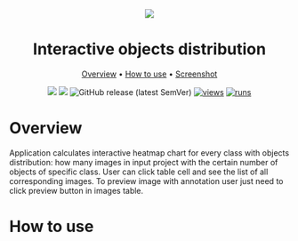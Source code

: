 <div align="center" markdown>

<img src="https://user-images.githubusercontent.com/12828725/187032690-61073161-b6e9-4532-a866-6d012c9e7134.png"/>

# Interactive objects distribution

<p align="center">
  <a href="#Overview">Overview</a> •
  <a href="#How-to-Use">How to use</a> •
  <a href="#Screenshot">Screenshot</a>
</p>

[![](https://img.shields.io/badge/supervisely-ecosystem-brightgreen)](https://ecosystem.supervise.ly/apps/supervisely-ecosystem/interactive-objects-distribution)
[![](https://img.shields.io/badge/slack-chat-green.svg?logo=slack)](https://supervise.ly/slack)
![GitHub release (latest SemVer)](https://img.shields.io/github/v/release/supervisely-ecosystem/interactive-objects-distribution)
[![views](https://app.supervise.ly/img/badges/views/supervisely-ecosystem/interactive-objects-distribution.png)](https://supervise.ly)
[![runs](https://app.supervise.ly/img/badges/runs/supervisely-ecosystem/interactive-objects-distribution.png)](https://supervise.ly)

</div>

# Overview

Application calculates interactive heatmap chart for every class with objects distribution: how many images in input project with the certain number of objects of specific class. User can click table cell and see the list of all corresponding images. To preview image with annotation user just need to click preview button in images table.


# How to use
